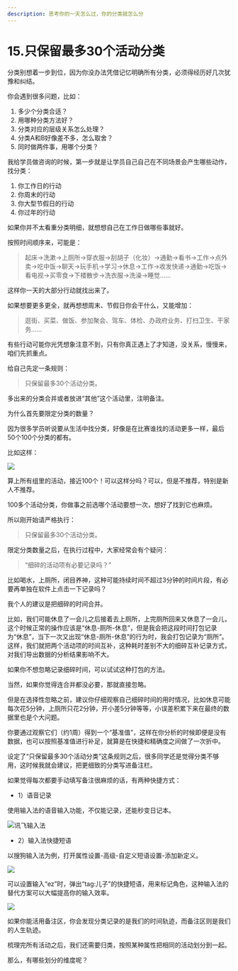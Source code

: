 ```yaml
---
description: 思考你的一天怎么过，你的分类就怎么分
---
```


# 15.只保留最多30个活动分类

分类别想着一步到位，因为你没办法凭借记忆明确所有分类，必须得经历好几次犹豫和纠结。

你会遇到很多问题，比如：

1. 多少个分类合适？
2. 用哪种分类方法好？
3. 分类对应的层级关系怎么处理？
4. 分类A和B好像差不多，怎么取舍？
5. 同时做两件事，用哪个分类？

我给学员做咨询的时候，第一步就是让学员自己自己在不同场景会产生哪些动作，找分类：

1. 你工作日的行动
2. 你周末的行动
3. 你大型节假日的行动
4. 你过年的行动

如果你并不太看重分类明细，就想想自己在工作日做哪些事就好。

按照时间顺序来，可能是：

> 起床→洗漱→上厕所→穿衣服→刮胡子（化妆）→通勤→看书→工作→点外卖→吃中饭→聊天→玩手机→学习→休息→工作→收发快递→通勤→吃饭→看电视→买零食→下楼散步→洗衣服→洗澡→睡觉......

这样你一天的大部分行动就找出来了。

如果想要更多更全，就再想想周末、节假日你会干什么，又能增加：

> 逛街、买菜、做饭、参加聚会、驾车、体检、办政府业务、打扫卫生、干家务......

有些行动可能你光凭想象注意不到，只有你真正遇上了才知道，没关系，慢慢来，咱们先抓重点。

给自己先定一条规则：

> 只保留最多30个活动分类。

多出来的分类合并或者放进“其他”这个活动里，注明备注。

为什么首先要限定分类的数量？

因为很多学员听说要从生活中找分类，好像是在比赛谁找的活动更多一样，最后50个100个分类的都有。

比如这样：

![](../.gitbook/assets/tu-pian-35.png)

算上所有组里的活动，接近100个！可以这样分吗？可以，但是不推荐，特别是新人不推荐。

100多个活动分类，你做事之前选哪个活动要想一次，想好了找到它也麻烦。

所以刚开始请严格执行：

> 只保留最多30个活动分类。

限定分类数量之后，在执行过程中，大家经常会有个疑问：

> “细碎的活动项有必要记录吗？”

比如喝水，上厕所，闭目养神，这种可能持续时间不超过3分钟的时间片段，有必要再单独在软件上点击一下记录吗？

我个人的建议是把细碎的时间合并。

比如，我们可能休息了一会儿之后接着去上厕所，上完厕所回来又休息了一会儿，这个时候正常的操作应该是“休息-厕所-休息”，但是我会把这段时间打包记录为“休息”，当下一次又出现“休息-厕所-休息”的行为时，我会打包记录为“厕所”。这样，我们就把两个活动项的时间互补，这种耗时差别不大的细碎互补记录方式，对我们导出数据的分析结果影响不大。

如果你不想忽略记录细碎时间，可以试试这种打包的方法。

当然，如果你觉得连合并都没必要，那就直接忽略。

但是在选择性忽略之前，建议你仔细观察自己细碎时间的用时情况，比如休息可能每次花5分钟，上厕所只花2分钟，开小差5分钟等等，小误差积累下来在最终的数据里也是个大问题。

你要通过观察它们（约1周）得到一个“基准值”，这样在你分析的时候即便是没有数据，也可以按照基准值进行补足，就算是在快捷和精确度之间做了一次折中。

设定了“只保留最多30个活动分类”这条规则之后，很多同学还是觉得分类不够用，这时候我就会建议，把更细致的分类写进备注栏。

如果觉得每次都要手动填写备注很麻烦的话，有两种快捷方式：

* 1）语音记录

使用输入法的语音输入功能，不仅能记录，还能秒变日记本。

![&#x8BAF;&#x98DE;&#x8F93;&#x5165;&#x6CD5;](../.gitbook/assets/qq-tu-pian-20190828214322.png)

* 2）输入法快捷短语

以搜狗输入法为例，打开属性设置-高级-自定义短语设置-添加新定义。

![](../.gitbook/assets/tu-pian%20%2838%29.png)

可以设置输入“ez”时，弹出“tag:儿子”的快捷短语，用来标记角色，这种输入法的替代方案可以大幅提高你的输入效率。

![](../.gitbook/assets/tu-pian%20%28117%29.png)

如果你能活用备注区，你会发现分类记录的是我们的时间轨迹，而备注区则是我们的人生轨迹。

梳理完所有活动之后，我们还需要归类，按照某种属性把相同的活动划分到一起。

那么，有哪些划分的维度呢？

